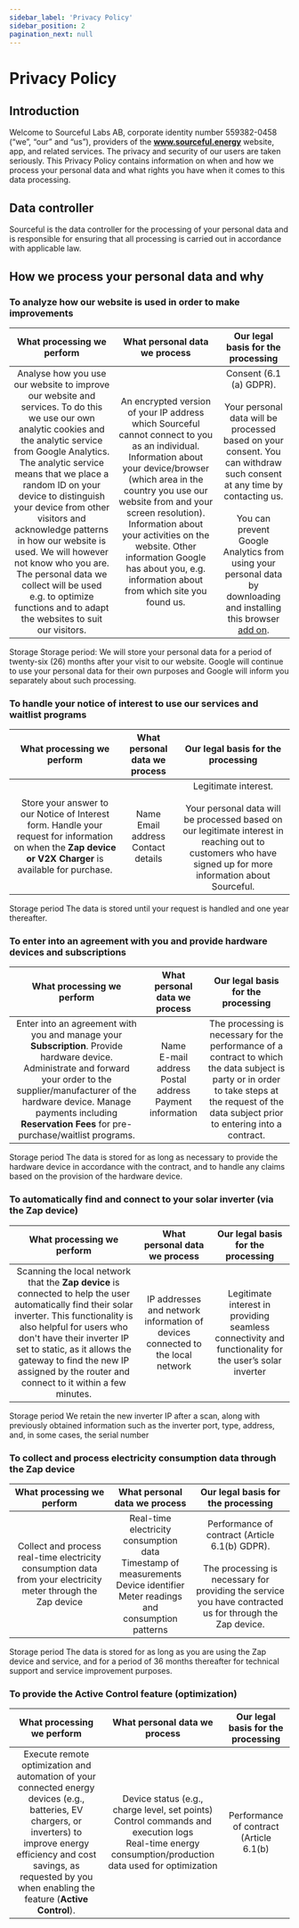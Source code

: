 ```yaml
---
sidebar_label: 'Privacy Policy'
sidebar_position: 2
pagination_next: null
---
```


# Privacy Policy

## Introduction

Welcome to Sourceful Labs AB, corporate identity number 559382-0458 (“we”, “our” and “us”), providers of the **www.sourceful.energy** website, app, and related services. The privacy and security of our users are taken seriously. This Privacy Policy contains information on when and how we process your personal data and what rights you have when it comes to this data processing.

## Data controller

Sourceful is the data controller for the processing of your personal data and is responsible for ensuring that all processing is carried out in accordance with applicable law.

## How we process your personal data and why

### To analyze how our website is used in order to make improvements

| What processing we perform | What personal data we process | Our legal basis for the processing |
|:---:|:---:|:---:|
| Analyse how you use our website to improve our website and services. To do this we use our own analytic cookies and the analytic service from Google Analytics. The analytic service means that we place a random ID on your device to distinguish your device from other visitors and acknowledge patterns in how our website is used. We will however not know who you are. The personal data we collect will be used e.g. to optimize functions and to adapt the websites to suit our visitors. | An encrypted version of your IP address which Sourceful cannot connect to you as an individual. Information about your device/browser (which area in the country you use our website from and your screen resolution). Information about your activities on the website. Other information Google has about you, e.g. information about from which site you found us. | Consent (6.1 (a) GDPR).<br/><br/>Your personal data will be processed based on your consent. You can withdraw such consent at any time by contacting us.<br/><br/>You can prevent Google Analytics from using your personal data by downloading and installing this browser [add on](https://tools.google.com/dlpage/gaoptout). |
Storage
Storage period: We will store your personal data for a period of twenty-six (26) months after your visit to our website. Google will continue to use your personal data for their own purposes and Google will inform you separately about such processing.

### To handle your notice of interest to use our services and waitlist programs

| What processing we perform | What personal data we process | Our legal basis for the processing |
|:---:|:---:|:---:|
| Store your answer to our Notice of Interest form. Handle your request for information on when the **Zap device or V2X Charger** is available for purchase. | Name<br/>Email address<br/>Contact details | Legitimate interest.<br/><br/>Your personal data will be processed based on our legitimate interest in reaching out to customers who have signed up for more information about Sourceful. |
Storage period
The data is stored until your request is handled and one year thereafter.

### To enter into an agreement with you and provide hardware devices and subscriptions

| What processing we perform | What personal data we process | Our legal basis for the processing |
|:---:|:---:|:---:|
| Enter into an agreement with you and manage your **Subscription**. Provide hardware device. Administrate and forward your order to the supplier/manufacturer of the hardware device. Manage payments including **Reservation Fees** for pre-purchase/waitlist programs. | Name<br/>E-mail address<br/>Postal address<br/>Payment information | The processing is necessary for the performance of a contract to which the data subject is party or in order to take steps at the request of the data subject prior to entering into a contract. |
Storage period
The data is stored for as long as necessary to provide the hardware device in accordance with the contract, and to handle any claims based on the provision of the hardware device.

### To automatically find and connect to your solar inverter (via the Zap device)

| What processing we perform | What personal data we process | Our legal basis for the processing |
|:---:|:---:|:---:|
| Scanning the local network that the **Zap device** is connected to help the user automatically find their solar inverter. This functionality is also helpful for users who don't have their inverter IP set to static, as it allows the gateway to find the new IP assigned by the router and connect to it within a few minutes. | IP addresses and network information of devices connected to the local network | Legitimate interest in providing seamless connectivity and functionality for the user’s solar inverter |
Storage period
We retain the new inverter IP after a scan, along with previously obtained information such as the inverter port, type, address, and, in some cases, the serial number

### To collect and process electricity consumption data through the Zap device

| What processing we perform | What personal data we process | Our legal basis for the processing |
|:---:|:---:|:---:|
| Collect and process real-time electricity consumption data from your electricity meter through the Zap device | Real-time electricity consumption data<br/>Timestamp of measurements<br/>Device identifier<br/>Meter readings and consumption patterns | Performance of contract (Article 6.1(b) GDPR).<br/><br/>The processing is necessary for providing the service you have contracted us for through the Zap device. |
Storage period
The data is stored for as long as you are using the Zap device and service, and for a period of 36 months thereafter for technical support and service improvement purposes.

### To provide the Active Control feature (optimization)

| What processing we perform | What personal data we process | Our legal basis for the processing |
|:---:|:---:|:---:|
| Execute remote optimization and automation of your connected energy devices (e.g., batteries, EV chargers, or inverters) to improve energy efficiency and cost savings, as requested by you when enabling the feature (**Active Control**). | Device status (e.g., charge level, set points)<br/>Control commands and execution logs<br/>Real-time energy consumption/production data used for optimization | Performance of contract (Article 6.1(b)
